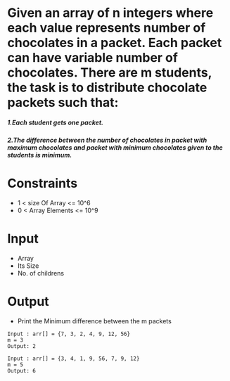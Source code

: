 # Given an array of n integers where each value represents number of chocolates in a packet. Each packet can have variable number of chocolates. There are m students, the task is to distribute chocolate packets such that:

##### 1.Each student gets one packet.

##### 2.The difference between the number of chocolates in packet with maximum chocolates and packet with minimum chocolates given to the students is minimum.

# Constraints

- 1 < size Of Array <= 10^6
- 0 < Array Elements <= 10^9

# Input

- Array
- Its Size
- No. of childrens

# Output

- Print the Minimum difference between the m packets

```
Input : arr[] = {7, 3, 2, 4, 9, 12, 56}
m = 3
Output: 2

Input : arr[] = {3, 4, 1, 9, 56, 7, 9, 12}
m = 5
Output: 6

```

